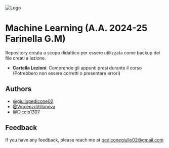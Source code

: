 ![Logo](https://images.squarespace-cdn.com/content/v1/60056c48dfad4a3649200fc0/1613294634908-3HTA3TR74HYYSNEIZSIJ/UniCT-Logo.jpg?format=1000w)

# Machine Learning (A.A. 2024-25 Farinella G.M)

Repository creata a scopo didattico per essere utilizzata come backup dei file creati a lezione.

<!-- * **Cartella Esercizi**: Comprende gli esercizi svolti durante il corso (Soluzioni personali, potrebbero non essere corretti o presentare errori) -->

- **Cartella Lezioni**: Comprende gli appunti presi durante il corso (Potrebbero non essere corretti o presentare errori)

## Authors

- [@giuliopedicone02](https://www.github.com/giuliopedicone02)
- [@VincenzoVillanova](https://github.com/VincenzoVillanova)
- [@Ciccio1307](https://github.com/Ciccio1307)

## Feedback

If you have any feedback, please reach me at pediconegiulio02@gmail.com
